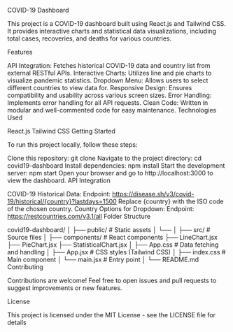 COVID-19 Dashboard

This project is a COVID-19 dashboard built using React.js and Tailwind CSS. It provides interactive charts and statistical data visualizations, including total cases, recoveries, and deaths for various countries.

Features

API Integration: Fetches historical COVID-19 data and country list from external RESTful APIs.
Interactive Charts: Utilizes line and pie charts to visualize pandemic statistics.
Dropdown Menu: Allows users to select different countries to view data for.
Responsive Design: Ensures compatibility and usability across various screen sizes.
Error Handling: Implements error handling for all API requests.
Clean Code: Written in modular and well-commented code for easy maintenance.
Technologies Used

React.js
Tailwind CSS
Getting Started

To run this project locally, follow these steps:

Clone this repository: git clone <repository-url>
Navigate to the project directory: cd covid19-dashboard
Install dependencies: npm install
Start the development server: npm start
Open your browser and go to http://localhost:3000 to view the dashboard.
API Integration

COVID-19 Historical Data:
Endpoint: https://disease.sh/v3/covid-19/historical/{country}?lastdays=1500
Replace {country} with the ISO code of the chosen country.
Country Options for Dropdown:
Endpoint: https://restcountries.com/v3.1/all
Folder Structure

covid19-dashboard/
│
├── public/            # Static assets
│   └── 
│
├── src/               # Source files
│   ├── components/    # React components
        ├── LineChart.jsx
        ├── PieChart.jsx
        ├── StatisticalChart.jsx
│   ├── App.css         # Data fetching and handling
│   ├── App.jsx        # CSS styles (Tailwind CSS)
│   ├── index.css        # Main component
│   └── main.jsx       # Entry point
│
└── README.md 
Contributing

Contributions are welcome! Feel free to open issues and pull requests to suggest improvements or new features.

License

This project is licensed under the MIT License - see the LICENSE file for details
